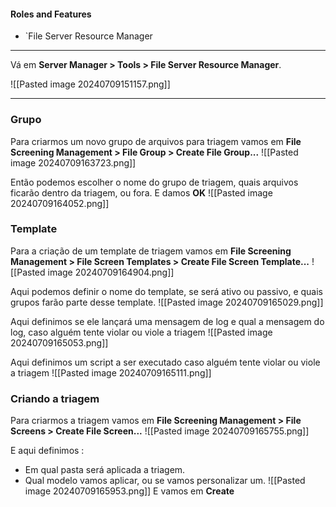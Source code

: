 #### Roles and Features
- `File Server Resource Manager

---

Vá em **Server Manager > Tools > File Server Resource Manager**.

![[Pasted image 20240709151157.png]]

---

### Grupo

Para criarmos um novo grupo de arquivos para triagem vamos em **File Screening Management > File Group > Create File Group...**
![[Pasted image 20240709163723.png]]

Então podemos escolher o nome do grupo de triagem, quais arquivos ficarão dentro da triagem, ou fora. E damos **OK**
![[Pasted image 20240709164052.png]]

### Template

Para a criação de um template de triagem vamos em **File Screening Management > File Screen Templates > Create File Screen Template...**
![[Pasted image 20240709164904.png]]

Aqui podemos definir o nome do template, se será ativo ou passivo, e quais grupos farão parte desse template.
![[Pasted image 20240709165029.png]]

Aqui definimos se ele lançará uma mensagem de log e qual a mensagem do log, caso alguém tente violar ou viole a triagem
![[Pasted image 20240709165053.png]]

Aqui definimos um script a ser executado caso alguém tente violar ou viole a triagem
![[Pasted image 20240709165111.png]]

### Criando a triagem

Para criarmos a triagem vamos em **File Screening Management > File Screens > Create File Screen...**
![[Pasted image 20240709165755.png]]

E aqui definimos :
- Em qual pasta será aplicada a triagem.
- Qual modelo vamos aplicar, ou se vamos personalizar um.
![[Pasted image 20240709165953.png]]
E vamos em **Create**